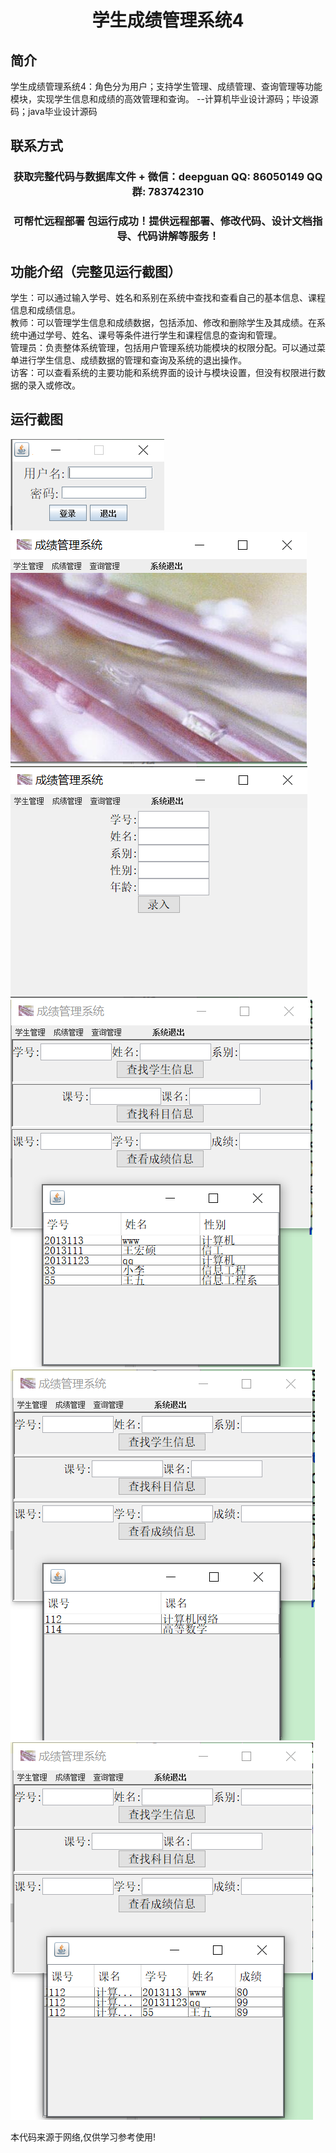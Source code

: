 <p><h1 align="center">学生成绩管理系统4</h1></p>

## 简介
学生成绩管理系统4：角色分为用户；支持学生管理、成绩管理、查询管理等功能模块，实现学生信息和成绩的高效管理和查询。    --计算机毕业设计源码；毕设源码；java毕业设计源码


## 联系方式
<p><h3 align="center">获取完整代码与数据库文件 + 微信：deepguan QQ: 86050149 QQ群: 783742310</h3></p>
<p><h3 align="center">可帮忙远程部署 包运行成功！提供远程部署、修改代码、设计文档指导、代码讲解等服务！</h3></p>

## 功能介绍（完整见运行截图）
学生：可以通过输入学号、姓名和系别在系统中查找和查看自己的基本信息、课程信息和成绩信息。  
教师：可以管理学生信息和成绩数据，包括添加、修改和删除学生及其成绩。在系统中通过学号、姓名、课号等条件进行学生和课程信息的查询和管理。  
管理员：负责整体系统管理，包括用户管理系统功能模块的权限分配。可以通过菜单进行学生信息、成绩数据的管理和查询及系统的退出操作。  
访客：可以查看系统的主要功能和系统界面的设计与模块设置，但没有权限进行数据的录入或修改。


## 运行截图
![](imgs/588112-20240105171955565-1461842935.png)
![](imgs/588112-20240105171959162-910197269.png)
![](imgs/588112-20240105172002996-760419774.png)
![](imgs/588112-20240105172006846-1331514904.png)
![](imgs/588112-20240105172010183-1134599394.png)
![](imgs/588112-20240105172013352-1608749446.png)

<p>本代码来源于网络,仅供学习参考使用!</p>
